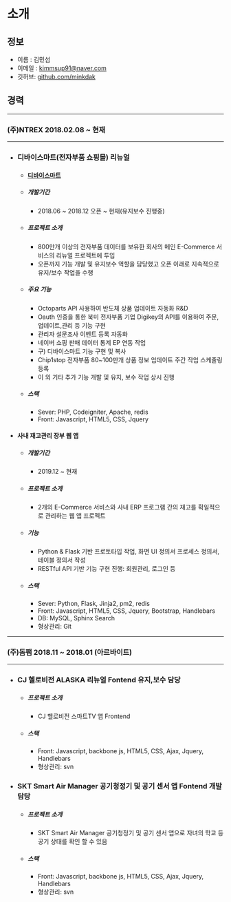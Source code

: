 # 소개

## 정보
- 이름 : 김민섭
- 이메일 : kimmsup91@naver.com
- 깃허브: [github.com/minkdak](https://github.com/minkdak)

## 경력
***
### **(주)NTREX**  2018.02.08 ~ 현재
---
  - ### 디바이스마트(전자부품 쇼핑몰) 리뉴얼 
    - #### [디바이스마트](https://www.devicemart.co.kr/main/index)
    - ##### 개발기간 
      - 2018.06 ~ 2018.12 오픈 ~ 현재(유지보수 진행중)
    - ##### 프로젝트 소개
      - 800만개 이상의 전자부품 데이터를 보유한 회사의 메인 E-Commerce 서비스의 리뉴얼 프로젝트에 투입
      - 오픈까지 기능 개발 및 유지보수 역할을 담당했고 오픈 이래로 지속적으로 유지/보수 작업을 수행
    - ##### 주요  기능
      - Octoparts API 사용하여 반도체 상품 업데이트 자동화 R&D
      - Oauth 인증을 통한 북미 전자부품 기업 Digikey의 API를 이용하여 주문,업데이트,관리 등 기능 구현
      - 관리자 설문조사 이벤트 등록 자동화
      - 네이버 쇼핑 판매 데이터 통계 EP 연동 작업
      - 구) 디바이스마트 기능 구현 및 복사
      - Chip1stop 전자부품 80~100만개 상품 정보 업데이트 주간 작업 스케줄링 등록
      - 이 외 기타 추가 기능 개발 및 유지, 보수 작업 상시 진행
    - ##### 스택
      - Sever: PHP, Codeigniter, Apache, redis
      - Front: Javascript, HTML5, CSS, Jquery
    


  - #### 사내 재고관리 장부 웹 앱
    - ##### 개발기간 
      - 2019.12 ~ 현재
    - ##### 프로젝트 소개
      - 2개의 E-Commerce 서비스와 사내 ERP 프로그램 간의 재고를 획일적으로 관리하는 웹 앱 프로젝트
    - ##### 기능
      - Python & Flask 기반 프로토타입 작업, 화면 UI 정의서 프로세스 정의서, 테이블 정의서 작성
      - RESTful API 기반 기능 구현 진행: 회원관리, 로그인 등
    - ##### 스택
      - Sever: Python, Flask, Jinja2, pm2, redis
      - Front: Javascript, HTML5, CSS, Jquery, Bootstrap, Handlebars
      - DB: MySQL, Sphinx Search
      - 형상관리: Git    
      
         
***         
### **(주)돔팸**  2018.11 ~ 2018.01 (아르바이트)   
***
  - ### CJ 헬로비전 ALASKA 리뉴얼 Fontend 유지,보수 담당
    - ##### 프로젝트 소개
      - CJ 헬로비전 스마트TV 앱 Frontend
    - ##### 스택
      - Front: Javascript, backbone js, HTML5, CSS, Ajax, Jquery, Handlebars
      - 형상관리: svn

  - ### SKT Smart Air Manager 공기청정기 및 공기 센서 앱 Fontend 개발 담당
    - ##### 프로젝트 소개
      - SKT Smart Air Manager 공기청정기 및 공기 센서 앱으로 자녀의 학교 등 공기 상태를 확인 할 수 있음
    - ##### 스택
      - Front: Javascript, backbone js, HTML5, CSS, Ajax, Jquery, Handlebars
      - 형상관리: svn
